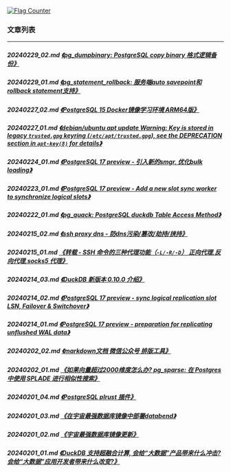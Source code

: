 <a rel="nofollow" href="http://info.flagcounter.com/h9V1"  ><img src="http://s03.flagcounter.com/count/h9V1/bg_FFFFFF/txt_000000/border_CCCCCC/columns_2/maxflags_12/viewers_0/labels_0/pageviews_0/flags_0/"  alt="Flag Counter"  border="0"  ></a>  
  
### 文章列表  
----  
##### 20240229_02.md   [《pg_dumpbinary: PostgreSQL copy binary 格式逻辑备份》](20240229_02.md)  
##### 20240229_01.md   [《pg_statement_rollback: 服务端auto savepoint和rollback statement支持》](20240229_01.md)  
##### 20240227_02.md   [《PostgreSQL 15 Docker镜像学习环境 ARM64版》](20240227_02.md)  
##### 20240227_01.md   [《debian/ubuntu apt update Warning: Key is stored in legacy `trusted.gpg` keyring (`/etc/apt/trusted.gpg`), see the DEPRECATION section in `apt-key(8)` for details》](20240227_01.md)  
##### 20240224_01.md   [《PostgreSQL 17 preview - 引入新的smgr, 优化bulk loading》](20240224_01.md)  
##### 20240223_01.md   [《PostgreSQL 17 preview - Add a new slot sync worker to synchronize logical slots》](20240223_01.md)  
##### 20240222_01.md   [《pg_quack: PostgreSQL duckdb Table Access Method》](20240222_01.md)  
##### 20240215_02.md   [《ssh proxy dns - 防dns污染/篡改/劫持/挟持》](20240215_02.md)  
##### 20240215_01.md   [《转载 - SSH 命令的三种代理功能（`-L/-R/-D`）  正向代理,反向代理,socks5 代理》](20240215_01.md)  
##### 20240214_03.md   [《DuckDB 新版本 0.10.0 介绍》](20240214_03.md)  
##### 20240214_02.md   [《PostgreSQL 17 preview - sync logical replication slot LSN, Failover & Switchover》](20240214_02.md)  
##### 20240214_01.md   [《PostgreSQL 17 preview - preparation for replicating unflushed WAL data》](20240214_01.md)  
##### 20240202_02.md   [《markdown文档 微信公众号 排版工具》](20240202_02.md)  
##### 20240202_01.md   [《如果向量超过2000维度怎么办? pg_sparse: 在 Postgres 中使用 SPLADE 进行相似性搜索》](20240202_01.md)  
##### 20240201_04.md   [《PostgreSQL plrust 插件》](20240201_04.md)  
##### 20240201_03.md   [《在宇宙最强数据库镜像中部署databend》](20240201_03.md)  
##### 20240201_02.md   [《宇宙最强数据库镜像更新》](20240201_02.md)  
##### 20240201_01.md   [《DuckDB 支持超融合计算, 会给“大数据”产品带来什么冲击? 会给“大数据”应用开发者带来什么改变?》](20240201_01.md)  
